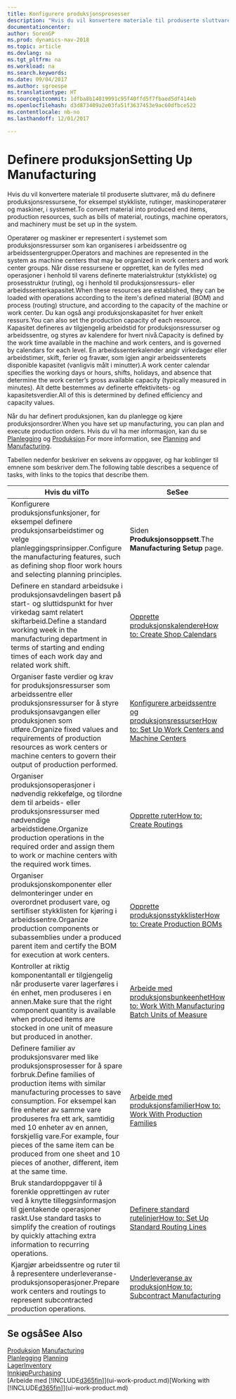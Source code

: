 ```yaml
---
title: Konfigurere produksjonsprosesser
description: "Hvis du vil konvertere materiale til produserte sluttvarer, må du definere produksjonsressursene, for eksempel stykkliste, rutinger, maskinoperatører og maskiner, i systemet."
documentationcenter: 
author: SorenGP
ms.prod: dynamics-nav-2018
ms.topic: article
ms.devlang: na
ms.tgt_pltfrm: na
ms.workload: na
ms.search.keywords: 
ms.date: 09/04/2017
ms.author: sgroespe
ms.translationtype: HT
ms.sourcegitcommit: 1dfba8b14019991c95f40ffd5f7fbaed5df414eb
ms.openlocfilehash: d3d873409a2e03fa51f3637453e9ac60dfbce522
ms.contentlocale: nb-no
ms.lasthandoff: 12/01/2017

---
```

# <a name="setting-up-manufacturing"></a><span data-ttu-id="bc41b-103">Definere produksjon</span><span class="sxs-lookup"><span data-stu-id="bc41b-103">Setting Up Manufacturing</span></span>
<span data-ttu-id="bc41b-104">Hvis du vil konvertere materiale til produserte sluttvarer, må du definere produksjonsressursene, for eksempel stykkliste, rutinger, maskinoperatører og maskiner, i systemet.</span><span class="sxs-lookup"><span data-stu-id="bc41b-104">To convert material into produced end items, production resources, such as bills of material, routings, machine operators, and machinery must be set up in the system.</span></span>

<span data-ttu-id="bc41b-105">Operatører og maskiner er representert i systemet som produksjonsressurser som kan organiseres i arbeidssentre og arbeidssentergrupper.</span><span class="sxs-lookup"><span data-stu-id="bc41b-105">Operators and machines are represented in the system as machine centers that may be organized in work centers and work center groups.</span></span> <span data-ttu-id="bc41b-106">Når disse ressursene er opprettet, kan de fylles med operasjoner i henhold til varens definerte materialstruktur (stykkliste) og prosesstruktur (ruting), og i henhold til produksjonsressurs- eller arbeidssenterkapasitet.</span><span class="sxs-lookup"><span data-stu-id="bc41b-106">When these resources are established, they can be loaded with operations according to the item's defined material (BOM) and process (routing) structure, and according to the capacity of the machine or work center.</span></span> <span data-ttu-id="bc41b-107">Du kan også angi produksjonskapasitet for hver enkelt ressurs.</span><span class="sxs-lookup"><span data-stu-id="bc41b-107">You can also set the production capacity of each resource.</span></span> <span data-ttu-id="bc41b-108">Kapasitet defineres av tilgjengelig arbeidstid for produksjonsressurser og arbeidssentre, og styres av kalendere for hvert nivå.</span><span class="sxs-lookup"><span data-stu-id="bc41b-108">Capacity is defined by the work time available in the machine and work centers, and is governed by calendars for each level.</span></span> <span data-ttu-id="bc41b-109">En arbeidssenterkalender angir virkedager eller arbeidstimer, skift, ferier og fravær, som igjen angir arbeidssenterets disponible kapasitet (vanligvis målt i minutter).</span><span class="sxs-lookup"><span data-stu-id="bc41b-109">A work center calendar specifies the working days or hours, shifts, holidays, and absence that determine the work center’s gross available capacity (typically measured in minutes).</span></span> <span data-ttu-id="bc41b-110">Alt dette bestemmes av definerte effektivitets- og kapasitetsverdier.</span><span class="sxs-lookup"><span data-stu-id="bc41b-110">All of this is determined by defined efficiency and capacity values.</span></span>  

<span data-ttu-id="bc41b-111">Når du har definert produksjonen, kan du planlegge og kjøre produksjonsordrer.</span><span class="sxs-lookup"><span data-stu-id="bc41b-111">When you have set up manufacturing, you can plan and execute production orders.</span></span> <span data-ttu-id="bc41b-112">Hvis du vil ha mer informasjon, kan du se [Planlegging](production-planning.md) og [Produksjon](production-manage-manufacturing.md).</span><span class="sxs-lookup"><span data-stu-id="bc41b-112">For more information, see [Planning](production-planning.md) and [Manufacturing](production-manage-manufacturing.md).</span></span>  

 <span data-ttu-id="bc41b-113">Tabellen nedenfor beskriver en sekvens av oppgaver, og har koblinger til emnene som beskriver dem.</span><span class="sxs-lookup"><span data-stu-id="bc41b-113">The following table describes a sequence of tasks, with links to the topics that describe them.</span></span>   

|<span data-ttu-id="bc41b-114">**Hvis du vil**</span><span class="sxs-lookup"><span data-stu-id="bc41b-114">**To**</span></span>|<span data-ttu-id="bc41b-115">**Se**</span><span class="sxs-lookup"><span data-stu-id="bc41b-115">**See**</span></span>|  
|------------|-------------|  
|<span data-ttu-id="bc41b-116">Konfigurere produksjonsfunksjoner, for eksempel definere produksjonsarbeidstimer og velge planleggingsprinsipper.</span><span class="sxs-lookup"><span data-stu-id="bc41b-116">Configure the manufacturing features, such as defining shop floor work hours and selecting planning principles.</span></span>|<span data-ttu-id="bc41b-117">Siden **Produksjonsoppsett**.</span><span class="sxs-lookup"><span data-stu-id="bc41b-117">The **Manufacturing Setup** page.</span></span>|  
|<span data-ttu-id="bc41b-118">Definere en standard arbeidsuke i produksjonsavdelingen basert på start- og sluttidspunkt for hver virkedag samt relatert skiftarbeid.</span><span class="sxs-lookup"><span data-stu-id="bc41b-118">Define a standard working week in the manufacturing department in terms of starting and ending times of each work day and related work shift.</span></span>|[<span data-ttu-id="bc41b-119">Opprette produksjonskalendere</span><span class="sxs-lookup"><span data-stu-id="bc41b-119">How to: Create Shop Calendars</span></span>](production-how-to-create-work-center-calendars.md)|  
|<span data-ttu-id="bc41b-120">Organiser faste verdier og krav for produksjonsressurser som arbeidssentre eller produksjonsressurser for å styre produksjonsavgangen eller produksjonen som utføre.</span><span class="sxs-lookup"><span data-stu-id="bc41b-120">Organize fixed values and requirements of production resources as work centers or machine centers to govern their output of production performed.</span></span>|[<span data-ttu-id="bc41b-121">Konfigurere arbeidssentre og produksjonsressurser</span><span class="sxs-lookup"><span data-stu-id="bc41b-121">How to: Set Up Work Centers and Machine Centers</span></span>](production-how-to-set-up-work-and-machine-centers.md)|
|<span data-ttu-id="bc41b-122">Organiser produksjonsoperasjoner i nødvendig rekkefølge, og tilordne dem til arbeids- eller produksjonsressurser med nødvendige arbeidstidene.</span><span class="sxs-lookup"><span data-stu-id="bc41b-122">Organize production operations in the required order and assign them to work or machine centers with the required work times.</span></span>|[<span data-ttu-id="bc41b-123">Opprette ruter</span><span class="sxs-lookup"><span data-stu-id="bc41b-123">How to: Create Routings</span></span>](production-how-to-create-routings.md)|
|<span data-ttu-id="bc41b-124">Organiser produksjonskomponenter eller delmonteringer under en overordnet produsert vare, og sertifiser stykklisten for kjøring i arbeidssentre.</span><span class="sxs-lookup"><span data-stu-id="bc41b-124">Organize production components or subassemblies under a produced parent item and certify the BOM for execution at work centers.</span></span>|[<span data-ttu-id="bc41b-125">Opprette produksjonsstykklister</span><span class="sxs-lookup"><span data-stu-id="bc41b-125">How to: Create Production BOMs</span></span>](production-how-to-create-production-boms.md)|
|<span data-ttu-id="bc41b-126">Kontroller at riktig komponentantall er tilgjengelig når produserte varer lagerføres i én enhet, men produseres i en annen.</span><span class="sxs-lookup"><span data-stu-id="bc41b-126">Make sure that the right component quantity is available when produced items are stocked in one unit of measure but produced in another.</span></span>|[<span data-ttu-id="bc41b-127">Arbeide med produksjonsbunkeenhet</span><span class="sxs-lookup"><span data-stu-id="bc41b-127">How to: Work With Manufacturing Batch Units of Measure</span></span>](production-how-to-use-the-manufacturing-batch-unit-of-measure.md)|  
|<span data-ttu-id="bc41b-128">Definere familier av produksjonsvarer med like produksjonsprosesser for å spare forbruk.</span><span class="sxs-lookup"><span data-stu-id="bc41b-128">Define families of production items with similar manufacturing processes to save consumption.</span></span> <span data-ttu-id="bc41b-129">For eksempel kan fire enheter av samme vare produseres fra ett ark, samtidig med 10 enheter av en annen, forskjellig vare.</span><span class="sxs-lookup"><span data-stu-id="bc41b-129">For example, four pieces of the same item can be produced from one sheet and 10 pieces of another, different, item at the same time.</span></span>|[<span data-ttu-id="bc41b-130">Arbeide med produksjonsfamilier</span><span class="sxs-lookup"><span data-stu-id="bc41b-130">How to: Work With Production Families</span></span>](production-how-work-family.md)|
|<span data-ttu-id="bc41b-131">Bruk standardoppgaver til å forenkle opprettingen av ruter ved å knytte tilleggsinformasjon til gjentakende operasjoner raskt.</span><span class="sxs-lookup"><span data-stu-id="bc41b-131">Use standard tasks to simplify the creation of routings by quickly attaching extra information to recurring operations.</span></span>|[<span data-ttu-id="bc41b-132">Definere standard rutelinjer</span><span class="sxs-lookup"><span data-stu-id="bc41b-132">How to: Set Up Standard Routing Lines</span></span>](production-how-set-up-standard-routing-lines.md)|  
|<span data-ttu-id="bc41b-133">Kjargjør arbeidssentre og ruter til å representere underleveranse-produksjonsoperasjoner.</span><span class="sxs-lookup"><span data-stu-id="bc41b-133">Prepare work centers and routings to represent subcontracted production operations.</span></span>|[<span data-ttu-id="bc41b-134">Underleveranse av produksjon</span><span class="sxs-lookup"><span data-stu-id="bc41b-134">How to: Subcontract Manufacturing</span></span>](production-how-to-subcontract-manufacturing.md)|  

## <a name="see-also"></a><span data-ttu-id="bc41b-135">Se også</span><span class="sxs-lookup"><span data-stu-id="bc41b-135">See Also</span></span>
<span data-ttu-id="bc41b-136">[Produksjon](production-manage-manufacturing.md)  </span><span class="sxs-lookup"><span data-stu-id="bc41b-136">[Manufacturing](production-manage-manufacturing.md)  </span></span>  
<span data-ttu-id="bc41b-137">[Planlegging](production-planning.md) </span><span class="sxs-lookup"><span data-stu-id="bc41b-137">[Planning](production-planning.md) </span></span>  
[<span data-ttu-id="bc41b-138">Lager</span><span class="sxs-lookup"><span data-stu-id="bc41b-138">Inventory</span></span>](inventory-manage-inventory.md)  
[<span data-ttu-id="bc41b-139">Innkjøp</span><span class="sxs-lookup"><span data-stu-id="bc41b-139">Purchasing</span></span>](purchasing-manage-purchasing.md)  
<span data-ttu-id="bc41b-140">[Arbeide med [!INCLUDE[d365fin](includes/d365fin_md.md)]](ui-work-product.md)</span><span class="sxs-lookup"><span data-stu-id="bc41b-140">[Working with [!INCLUDE[d365fin](includes/d365fin_md.md)]](ui-work-product.md)</span></span>

